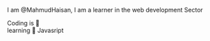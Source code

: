 I am @MahmudHaisan, I am a learner in the web development Sector

  Coding is 🧡
  <br>
  learning 🌱 Javasript
  <br>  
  
  
 

